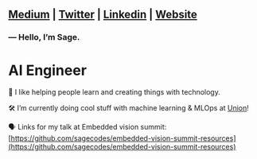 ## [Medium](https://medium.com/@sagecodes) | [Twitter](https://twitter.com/sagecodes) | [Linkedin](https://www.linkedin.com/in/sageelliott/) | [Website](https://sageelliott.com/)


### — Hello, I’m Sage.

# AI Engineer

👋 I like helping people learn and creating things with technology.

🛠️ I’m currently doing cool stuff with machine learning & MLOps at [Union](https://union.ai/)!

🗣️ Links for my talk at Embedded vision summit: [https://github.com/sagecodes/embedded-vision-summit-resources](https://github.com/sagecodes/embedded-vision-summit-resources)



